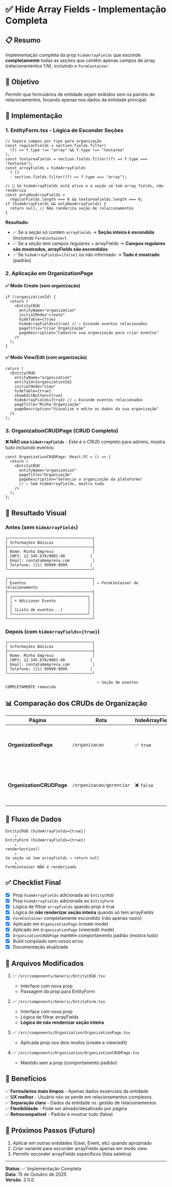 # ✅ Hide Array Fields - Implementação Completa

## 📋 Resumo

Implementação completa da prop `hideArrayFields` que esconde **completamente** todas as seções que contêm apenas campos de array (relacionamentos 1:N), incluindo o `FormContainer`.

## 🎯 Objetivo

Permitir que formulários de entidade sejam exibidos sem os painéis de relacionamentos, focando apenas nos dados da entidade principal.

## 🔧 Implementação

### 1. EntityForm.tsx - Lógica de Esconder Seções

```tsx
// Separa campos por tipo para organização
const regularFields = section.fields.filter(
  (f) => f.type !== "array" && f.type !== "textarea"
);
const textareaFields = section.fields.filter((f) => f.type === "textarea");
const arrayFields = hideArrayFields
  ? []
  : section.fields.filter((f) => f.type === "array");

// 🚫 Se hideArrayFields está ativo e a seção só tem array fields, não renderiza
const onlyHasArrayFields =
  regularFields.length === 0 && textareaFields.length === 0;
if (hideArrayFields && onlyHasArrayFields) {
  return null; // Não renderiza seção de relacionamentos
}
```

**Resultado:**

- ✅ Se a seção só contém `arrayFields` → **Seção inteira é escondida** (incluindo `FormContainer`)
- ✅ Se a seção tem campos regulares + arrayFields → **Campos regulares são mostrados, arrayFields são escondidos**
- ✅ Se `hideArrayFields={false}` ou não informado → **Tudo é mostrado** (padrão)

### 2. Aplicação em OrganizationPage

#### ✅ Modo Create (sem organização)

```tsx
if (!organizationId) {
  return (
    <EntityCRUD
      entityName="organization"
      initialMode="create"
      hideTable={true}
      hideArrayFields={true} // ← Esconde eventos relacionados
      pageTitle="Criar Organização"
      pageDescription="Cadastre sua organização para criar eventos"
    />
  );
}
```

#### ✅ Modo View/Edit (com organização)

```tsx
return (
  <EntityCRUD
    entityName="organization"
    entityId={organizationId}
    initialMode="view"
    hideTable={true}
    showEditButton={true}
    hideArrayFields={true} // ← Esconde eventos relacionados
    pageTitle="Minha Organização"
    pageDescription="Visualize e edite os dados da sua organização"
  />
);
```

### 3. OrganizationCRUDPage (CRUD Completo)

**❌ NÃO usa `hideArrayFields`** - Este é o CRUD completo para admins, mostra tudo incluindo eventos:

```tsx
const OrganizationCRUDPage: React.FC = () => {
  return (
    <EntityCRUD
      entityName="organization"
      pageTitle="Organização"
      pageDescription="Gerencie a organização da plataforma"
      // ← Sem hideArrayFields, mostra tudo
    />
  );
};
```

## 🎨 Resultado Visual

### Antes (sem `hideArrayFields`)

```
┌─────────────────────────────────────┐
│ Informações Básicas                 │
├─────────────────────────────────────┤
│ Nome: Minha Empresa                 │
│ CNPJ: 12.345.678/0001-90           │
│ Email: contato@empresa.com          │
│ Telefone: (11) 99999-9999          │
└─────────────────────────────────────┘

┌─────────────────────────────────────┐
│ Eventos                             │ ← FormContainer de relacionamento
├─────────────────────────────────────┤
│ ┌─────────────────────────────────┐ │
│ │ + Adicionar Evento              │ │
│ │                                 │ │
│ │ [Lista de eventos...]           │ │
│ └─────────────────────────────────┘ │
└─────────────────────────────────────┘
```

### Depois (com `hideArrayFields={true}`)

```
┌─────────────────────────────────────┐
│ Informações Básicas                 │
├─────────────────────────────────────┤
│ Nome: Minha Empresa                 │
│ CNPJ: 12.345.678/0001-90           │
│ Email: contato@empresa.com          │
│ Telefone: (11) 99999-9999          │
└─────────────────────────────────────┘

                                        ← Seção de eventos COMPLETAMENTE removida
```

## 📊 Comparação dos CRUDs de Organização

| Página                   | Rota                     | hideArrayFields | Descrição                                              |
| ------------------------ | ------------------------ | --------------- | ------------------------------------------------------ |
| **OrganizationPage**     | `/organizacao`           | ✅ `true`       | Usuário gerencia sua própria organização (sem eventos) |
| **OrganizationCRUDPage** | `/organizacao/gerenciar` | ❌ `false`      | Admin gerencia todas organizações (com eventos)        |

## 🔄 Fluxo de Dados

```
EntityCRUD (hideArrayFields={true})
    ↓
EntityForm (hideArrayFields={true})
    ↓
renderSection()
    ↓
Se seção só tem arrayFields → return null
    ↓
FormContainer NÃO é renderizado
```

## ✅ Checklist Final

- [x] Prop `hideArrayFields` adicionada ao `EntityCRUD`
- [x] Prop `hideArrayFields` adicionada ao `EntityForm`
- [x] Lógica de filtrar `arrayFields` quando prop é true
- [x] Lógica de **não renderizar seção inteira** quando só tem arrayFields
- [x] `FormContainer` completamente escondido (não apenas vazio)
- [x] Aplicado em `OrganizationPage` (create mode)
- [x] Aplicado em `OrganizationPage` (view/edit mode)
- [x] `OrganizationCRUDPage` mantém comportamento padrão (mostra tudo)
- [x] Build compilado sem novos erros
- [x] Documentação atualizada

## 📝 Arquivos Modificados

1. ✅ `/src/components/Generic/EntityCRUD.tsx`

   - Interface com nova prop
   - Passagem da prop para EntityForm

2. ✅ `/src/components/Generic/EntityForm.tsx`

   - Interface com nova prop
   - Lógica de filtrar arrayFields
   - **Lógica de não renderizar seção inteira**

3. ✅ `/src/components/Organization/OrganizationPage.tsx`

   - Aplicada prop nos dois modos (create e view/edit)

4. ✅ `/src/components/Organization/OrganizationCRUDPage.tsx`
   - Mantido sem a prop (comportamento padrão)

## 🎯 Benefícios

✅ **Formulários mais limpos** - Apenas dados essenciais da entidade  
✅ **UX melhor** - Usuário não se perde em relacionamentos complexos  
✅ **Separação clara** - Dados da entidade vs. gestão de relacionamentos  
✅ **Flexibilidade** - Pode ser ativado/desativado por página  
✅ **Retrocompatível** - Padrão é mostrar tudo (false)

## 🚀 Próximos Passos (Futuro)

1. Aplicar em outras entidades (User, Event, etc) quando apropriado
2. Criar variante para esconder arrayFields apenas em modo view
3. Permitir esconder arrayFields específicos (lista seletiva)

---

**Status**: ✅ Implementação Completa  
**Data**: 15 de Outubro de 2025  
**Versão**: 2.0.0
